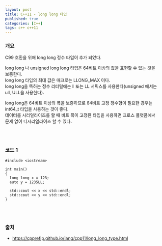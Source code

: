 ```yaml
---
layout: post
title: C++11 - long long 타입
published: true
categories: [C++]
tags: c++ c++11
---
```

### 개요
C99 호환을 위해 long long 정수 타입이 추가 되었다.  

long long 나 unsigned long long 타입은 64비트 이상의 값을 표현할 수 있는 것을 보증한다.  
long long 타입의 최대 값은 매크로는 LLONG_MAX 이다.  
long long을 뜩하는 정수 리터럴에는 ll 또는  LL 서픽스를 사용한다(unsigned 에서는 ull, ULL을 사용한다).  
  
  
long long은 64비트 이상의 폭을 보증하므로 64비트 고정 정수형이 필요한 경우는 int64_t 타입을 사용하는 것이 좋다.  
데이터를 시리얼라이즈를 할 때 비트 폭이 고정된 타입을 사용하면 크로스 플랫폼에서 문제 없이 디시리얼라이즈 할 수 있다.
  
<br> 
<br>   

### 코드 1

```
#include <iostream>

int main()
{
  long long x = 123;
  auto y = 1235LL;
  
  std::cout << x << std::endl;
  std::cout << y << std::endl;
}
```


<br>
<br>    

### 출처  
- https://cpprefjp.github.io/lang/cpp11/long_long_type.html  
